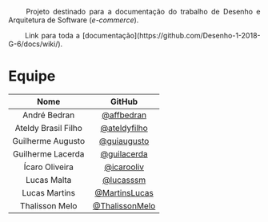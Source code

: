 <p align="justify"> &emsp;&emsp;
 Projeto destinado para a documentação do trabalho de Desenho e Arquitetura de Software (<i>e-commerce</i>). </p>

<p align="justify"> &emsp;&emsp;
 Link para toda a [documentação](https://github.com/Desenho-1-2018-G-6/docs/wiki/). </p>

# Equipe

|                 Nome                |        GitHub       |
|:------------------------------------:|:-------------------:|
| André Bedran   | [@affbedran](https://github.com/affbedran) |
| Ateldy Brasil Filho | [@ateldyfilho](https://github.com/ateldyfilho) |
| Guilherme Augusto | [@guiaugusto](https://github.com/guiaugusto) |
| Guilherme Lacerda |  [@guilacerda](https://github.com/guilacerda) |
| Ícaro Oliveira | [@icarooliv](https://github.com/icarooliv) |
| Lucas Malta | [@lucasssm](https://github.com/lucasssm) |
| Lucas Martins | [@MartinsLucas](https://github.com/MartinsLucas) |
| Thalisson Melo | [@ThalissonMelo](https://github.com/ThalissonMelo)|
